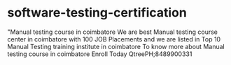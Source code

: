 # software-testing-certification
"Manual testing course in coimbatore We are best Manual testing course center in coimbatore with 100 JOB Placements and we are listed in Top 10 Manual Testing training institute in coimbatore To know more about Manual testing course in coimbatore Enroll Today QtreePH;8489900331
